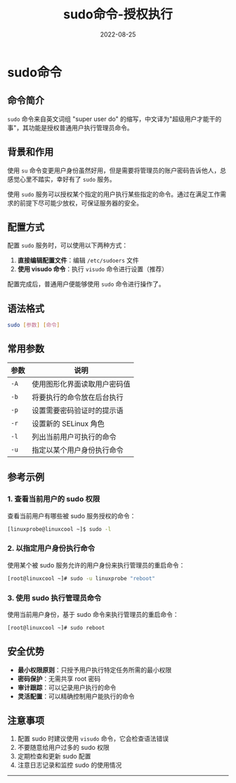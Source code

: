 ﻿---
title: sudo命令-授权执行
category:
  - Linux命令
tag:
  - 用户管理
  - 系统管理
  - 权限控制
  - 安全
date: 2022-08-25

---

# sudo命令

## 命令简介

`sudo` 命令来自英文词组 "super user do" 的缩写，中文译为"超级用户才能干的事"，其功能是授权普通用户执行管理员命令。

## 背景和作用

使用 `su` 命令变更用户身份虽然好用，但是需要将管理员的账户密码告诉他人，总感觉心里不踏实，幸好有了 `sudo` 服务。

使用 `sudo` 服务可以授权某个指定的用户执行某些指定的命令。通过在满足工作需求的前提下尽可能少放权，可保证服务器的安全。

## 配置方式

配置 `sudo` 服务时，可以使用以下两种方式：

1. **直接编辑配置文件**：编辑 `/etc/sudoers` 文件
2. **使用 visudo 命令**：执行 `visudo` 命令进行设置（推荐）

配置完成后，普通用户便能够使用 `sudo` 命令进行操作了。

## 语法格式

```bash
sudo [参数] [命令]
```

## 常用参数

| 参数 | 说明 |
|------|------|
| `-A` | 使用图形化界面读取用户密码值 |
| `-b` | 将要执行的命令放在后台执行 |
| `-p` | 设置需要密码验证时的提示语 |
| `-r` | 设置新的 SELinux 角色 |
| `-l` | 列出当前用户可执行的命令 |
| `-u` | 指定以某个用户身份执行命令 |

## 参考示例

### 1. 查看当前用户的 sudo 权限

查看当前用户有哪些被 sudo 服务授权的命令：

```bash
[linuxprobe@linuxcool ~]$ sudo -l
```

### 2. 以指定用户身份执行命令

使用某个被 sudo 服务允许的用户身份来执行管理员的重启命令：

```bash
[root@linuxcool ~]# sudo -u linuxprobe "reboot"
```

### 3. 使用 sudo 执行管理员命令

使用当前用户身份，基于 sudo 命令来执行管理员的重启命令：

```bash
[root@linuxcool ~]# sudo reboot
```

## 安全优势

- **最小权限原则**：只授予用户执行特定任务所需的最小权限
- **密码保护**：无需共享 root 密码
- **审计跟踪**：可以记录用户执行的命令
- **灵活配置**：可以精确控制用户能执行的命令

## 注意事项

1. 配置 sudo 时建议使用 `visudo` 命令，它会检查语法错误
2. 不要随意给用户过多的 sudo 权限
3. 定期检查和更新 sudo 配置
4. 注意日志记录和监控 sudo 的使用情况

---

